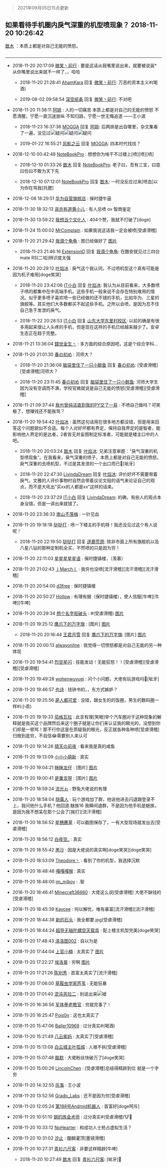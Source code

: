 > 2021年09月05日15点更新
<link rel="stylesheet" href="https://cdn.jsdelivr.net/gh/taotie6/sampleJSON@main/css/photo_show.css">


 ## 如果看待手机圈内戾气深重的机型喷现象？ 2018-11-20 10:26:42

 [㪚木](https://www.coolapk.com/feed/9046325?shareKey=OTlmZDk0NmU3OThiNjEzMTc0NjM~) ：本质上都是对自己无能的愤怒。 

<div class="album">
<img class="img-item" src="" />
</div>

 ------- 

- 2018-11-20 20:17:09 [微笑丶前行](uid=1313464) : 要是这话从我嘴里说出来，就要被说装*  从你嘴里说出来就不一样了，，哈哈 

    - 2018-11-20 21:28:41 [AhamKara](uid=838821) 回复 [微笑丶前行](uid=1313464): 万恶的资本主义#(喝酒) 

    - 2019-08-02 09:58:54 [深空纸条](uid=2354781) 回复 [微笑丶前行](uid=1313464): 不对吧 

- 2018-11-20 11:38:11 [阿姐](uid=1055006) : 人的一切痛苦
本质上都是对自己的无能的愤怒
不愿清醒，宁愿一直沉迷放纵
不知归路，宁愿一世无悔追逐
——王小波 

    - 2018-11-23 16:37:36 [MOGGA](uid=1327576) 回复 [阿姐](uid=1055006): 后两排是出自哪里，杂文集看了一遍，没见过<img src="http://static.coolapk.com/emoticons/default/32.gif" alt="疑问"/><img src="http://static.coolapk.com/emoticons/default/32.gif" alt="疑问"/><img src="http://static.coolapk.com/emoticons/default/32.gif" alt="疑问"/> 

    - 2019-01-22 16:55:21 [风影之云](uid=541954) 回复 [MOGGA](uid=1327576): 四本时代找找？ 

- 2018-12-10 00:42:48 [NoteBookPro](uid=1532570) : 想想你为啥干不过楼上[喷][喷][喷] 

    - 2018-12-10 01:33:26 [㪚木](uid=1081091) 回复 [NoteBookPro](uid=1532570): 老子曰，吾有三宝，曰慈曰俭曰不敢为天下先 

    - 2018-12-10 07:12:01 [NoteBookPro](uid=1532570) 回复 [㪚木](uid=1081091): 一时没反应过来[喷血]以为你在骂我[托腮] 

- 2018-12-08 18:29:51 [华为自营旗舰店](uid=1062526) : 保时捷牛逼 

- 2018-11-30 18:32:13 [盗亦有道黄小儿](uid=1662952) : 有人总喷 ov 智商鉴定 

- 2018-11-30 13:59:22 [我想当个文化人](uid=696118) : 404个赞，我就不打破了[doge] 

- 2018-11-24 15:00:02 [MrComplain](uid=1587492) : 如果我说这话我一定会被喷[受虐滑稽] 

- 2018-11-20 21:29:42 [我滴个龟龟](uid=2108004) : 图已经做好了 [图片](http://image.coolapk.com/feed/2018/1120/21/2108004_1542720580_7457@1080x657.jpg)

    - 2018-11-23 21:46:16 [ExtensionD](uid=1353715) 回复 [我滴个龟龟](uid=2108004): 在酷安就见过三四台mate RS[二哈]辨识度太强 

- 2018-11-20 20:29:12 [叶焰冰](uid=1065430) : 戾气这个我认同，不过喷机型这个真有可能是因为机子难用[doge笑哭] 

    - 2018-11-20 23:42:06 [IT小白](uid=1002886) 回复 [叶焰冰](uid=1065430): 我认为从目前看来，大多数喷子喷的都集中在中高端手机。这些手机一般来说不会存在特别难用的情况。似乎更多喷子喜欢喷一些已经做的还不错的手机，比如华为、三星的旗舰等。其实他们大多数都买不起这些手机。之所以会喷，是因为忍不住自己急于发泄的戾气。 

    - 2018-11-22 20:28:53 [IT小白](uid=1002886) 回复 [山东大学东里村校区](uid=2019477): 以前的确是有很多用起来很让人头疼的手机，但是现在这样的手机已经越来越少了。安卓生态正在趋于完整。 

- 2018-11-21 13:36:04 [錢世金生丶](uid=1138002) : 多方面的综合原因吧，这是个综合学科… 

- 2018-11-20 21:01:30 [春の初め](uid=1529493) : 河师大？ 

    - 2018-11-20 21:36:08 [脑袋里住了一只小鲸鱼](uid=814948) 回复 [春の初め](uid=1529493): [受虐滑稽][受虐滑稽]河师大？ 

    - 2018-11-20 23:11:45 [春の初め](uid=1529493) 回复 [脑袋里住了一只小鲸鱼](uid=814948): 河师大学生因为没有空调而不满，学校官微就说是自己无能的愤怒[受虐滑稽][受虐滑稽] 

- 2018-11-21 09:37:44 [我也曾纯洁直到我的PY交了一易](uid=571679) : 不喷自己做吗？可笑极了，想赚钱还不能挨骂？ 

- 2018-11-20 19:54:42 [叶焰冰](uid=1065430) : 虽然这句话用在很多地方都没错，但是用来回答这个问题貌似不合适。每个人对好坏都有界定，保持自我界定的是智者，能影响他人界定的是达者，2者皆无并妄图制定标准者，可能就是楼主口中的人吧。 

    - 2018-11-20 20:03:24 [㪚木](uid=1081091) 回复 [叶焰冰](uid=1065430): 兄弟注意审题：“戾气深重的机型喷现象”。在我看来，戾气深重的喷子，本质上都是对自己无能的愤怒。戾气深重的去喷机型，不过是其发泄的一个出口而已🍉[呲牙] 

    - 2018-11-20 22:47:30 [LivindaDream](uid=1163385) 回复 [叶焰冰](uid=1065430): 评价好坏不需要带着戾气。文雅的人评价事物时自然会带着议论文般的语气来论证自己的观点，而不是大吼出“买xx的人都是xx”这样的话来。 

    - 2018-11-20 23:37:29 [IT小白](uid=1002886) 回复 [LivindaDream](uid=1163385): 的确，有些人的观点本身没错，但是一讲出来就错了。 

- 2018-11-20 23:36:33 [南山不落梅](uid=725100) : 一针见血 

- 2018-11-20 19:18:18 [哒哒打](uid=1552732) : 喷一下楼主的手机呀！我还没见过这个有人说呢！ 

    - 2018-11-20 22:19:50 [哒哒打](uid=1552732) 回复 [逐鹿荒原](uid=1379592): 除非市面上所有旗舰机以及八星八钻的那种定制机全买，不然喷的只是因为穷！ 

- 2018-11-20 22:11:03 [星星星星星语](uid=954310) : 保时捷镇楼，（羡慕） 

- 2018-11-20 21:02:43 [丨March丨](uid=1139702) : 我穷也没喷[流汗滑稽][流汗滑稽][流汗滑稽] 

- 2018-11-20 20:54:00 [d3free](uid=1196134) : 保时捷镇楼 

- 2018-11-20 20:50:27 [HoIlow](uid=960913) : 有理有据（保时捷镇楼），使人信服[牛啤][牛啤][牛啤] 

- 2018-11-20 20:29:34 [想个名字抠破头](uid=1055639) : #(受虐滑稽) [图片](http://image.coolapk.com/feed/2018/1120/20/1055639_1542716972_8008@160x128.jpg)

- 2018-11-20 19:25:12 [鹰爪下的万字旗](uid=1610449) : [图片] [图片](http://image.coolapk.com/feed/2018/1120/19/1610449_1542713110_0683@640x640.jpg)

    - 2018-11-20 20:16:44 [王君月雪](uid=1857280) 回复 [鹰爪下的万字旗](uid=1610449): [图片] [图片](http://image.coolapk.com/feed/2018/1120/20/1857280_1542716202_3864@326x416.jpg)

- 2018-11-20 20:00:13 [alwayonline](uid=627385) : 我觉得一切愤怒都是对自己无能的另一种体现 

- 2018-11-20 19:54:41 [烈空星闪](uid=476217) : 技能发动！无能狂怒！！[受虐滑稽][受虐滑稽][受虐滑稽] 

- 2018-11-20 19:49:28 [wohenwuyuei](uid=1096665) : 问个小问题，大佬有玩游戏吗🍵[呲牙] 

- 2018-11-20 19:46:57 [也诗](uid=1881317) : 钱钟书的，，东方式嫉妒？ 

- 2018-11-20 19:25:56 [是人都可爱](uid=1375818) : 没错，跟女生的的饭圈，男生的数码圈一样#(小乖) 

- 2018-11-20 19:19:33 [茄格瓦拉](uid=1042791) : 此言有理[笑眼]举个汽车圈对于这种现象的解释就是我买这个品牌然后来这个圈子就是让你们来认证我的眼光的，没想到你们却是一顿骂！那不行你这是在质疑我的眼光，反正就各种各种喷[受虐滑稽]归根到底穷，不自信😂需要别人来认可 

- 2018-11-20 19:14:26 [晴天の前夜](uid=1220158) : 看来我是真的咸鱼 

- 2018-11-20 19:13:09 [小小小萌新](uid=1097754) : 真实 

- 2018-11-20 19:04:21 [眯眯龙仔](uid=659141) : [图片] [图片](http://image.coolapk.com/feed/2018/1120/19/659141_1542711859_693@720x644.jpg)

- 2018-11-20 19:00:41 [是重言呀](uid=1828824) : [图片] [图片](http://image.coolapk.com/feed/2018/1120/19/1828824_1542711639_734@156x156.jpg)

- 2018-11-20 18:59:24 [流光ゎ](uid=1199159) : 野兔大佬说的有理 

- 2018-11-20 18:58:04 [隐露人](uid=890776) : 玩个游戏加了群，他说他进去闪退跟登录不上，我问他什么手机？他回道:魅族16  我瞬间退群，不是因为他手机是魅族，是因为我不想呆在那个公会了[挨打][流汗滑稽] 

- 2018-11-20 18:56:52 [星穗藨草](uid=606031) : 可以截图保存了，一有大型现场就发出去[受虐滑稽] 

- 2018-11-20 18:56:12 [白夜空_](uid=638331) : 真实 

- 2018-11-20 18:55:42 [黑沙](uid=747505) : 因是大佬说的真实啊[doge笑哭][doge笑哭] 

- 2018-11-20 18:53:09 [Theodore丶](uid=962074) : 看到了你的机型，我选择沉默 

- 2018-11-20 18:48:48 [嘎嘎嘎猴](uid=2183850) : 真实 

- 2018-11-20 18:48:00 [im_miboy](uid=721126) : .智 

- 2018-11-20 18:46:41 [Minecraft36660](uid=752931) : 大佬这么说[受虐滑稽]
大佬不缺钱的[受虐滑稽] 

- 2018-11-20 18:45:39 [Kaycee](uid=752138) : 何以解忧，唯有暴富[流汗滑稽][流汗滑稽] 

- 2018-11-20 18:44:38 [新的石头](uid=833751) : 我全都要.jpg[受虐滑稽] 

- 2018-11-20 18:44:24 [超导无轴陀螺空天载具](uid=1811824) : 配上楼主机型完美[doge笑哭] 

- 2018-11-20 17:48:43 [泽洛图002](uid=889765) : 自以为是 

- 2018-11-20 17:44:04 [上官小楠](uid=1065863) : 太真实了 [图片](http://image.coolapk.com/feed/2018/1120/17/1065863_1542707043_0412@414x446.jpg)

- 2018-11-20 17:22:27 [埃洛普](uid=1191361) : 穷啊 [图片](http://image.coolapk.com/feed/2018/1113/12/1425793_1542083452_1633@107x83.gif)

- 2018-11-20 17:21:26 [陈别秀](uid=879867) : 首富太真实了[流汗滑稽] 

- 2018-11-20 17:06:00 [草履虫学家芦苇](uid=961392) : 无能狂暴 

- 2018-11-20 17:01:40 [混沌恶拉二](uid=914557) : 别说出来<img src="http://static.coolapk.com/emoticons/default/33.gif" alt="嘘"/> 

- 2018-11-20 16:36:56 [军体拳老教官](uid=2044950) : 穷就完事了！ 

- 2018-11-20 16:25:47 [Pois0n](uid=1096834) : 这也太真实了 

- 2018-11-20 15:47:06 [Baller10969](uid=1217042) : 过分真实#(喝酒) 

- 2018-11-20 15:21:49 [八云紫妈](uid=1048301) : 太真实了[受虐滑稽] 

- 2018-11-20 15:13:08 [白云城主叶孤城](uid=604770) : 人艰不拆[受虐滑稽] 

- 2018-11-20 15:07:48 [酩默](uid=608744) : 大佬粉丝快破万了[doge笑哭] 

- 2018-11-20 15:00:26 [LincolnChen](uid=1694245) : [受虐滑稽]总结得精辟到位  就是一个字 穷 

- 2018-11-20 14:32:55 [灰事](uid=1038851) : 王小波 

- 2018-11-20 13:52:56 [Grado_Labs](uid=816419) : 还不是因为穷[受虐滑稽] 

- 2018-11-20 12:05:24 [第188号Android机器人](uid=1839998) : 首富好[doge呵斥] 

- 2018-11-20 10:51:10 [钢的炼金术师](uid=1585490) : 过分真实#(受虐滑稽)🐮🍺 

- 2018-11-20 10:33:12 [NoHearter](uid=662168) : 和成功人士抢占虚拟生活？ 

- 2018-11-20 10:31:02 [汐止](uid=491463) : 醍醐灌顶[墨镜滑稽] 

- 2018-11-20 10:27:31 [青衫六尺客](uid=735335) : 非要这样精辟[牛啤] 

    - 2018-11-20 10:27:49 [㪚木](uid=1081091) 回复 [青衫六尺客](uid=735335): [呲牙]🍉 


